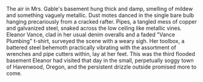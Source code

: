 The air in Mrs. Gable's basement hung thick and damp, smelling of mildew and something vaguely metallic.  Dust motes danced in the single bare bulb hanging precariously from a cracked rafter. Pipes, a tangled mess of copper and galvanized steel, snaked across the low ceiling like metallic vines.  Eleanor Vance, clad in her usual denim overalls and a faded "Vance Plumbing" t-shirt, surveyed the scene with a weary sigh. Her toolbox, a battered steel behemoth practically vibrating with the assortment of wrenches and pipe cutters within, lay at her feet.  This was the third flooded basement Eleanor had visited that day in the small, perpetually soggy town of Havenwood, Oregon, and the persistent drizzle outside promised more to come.
